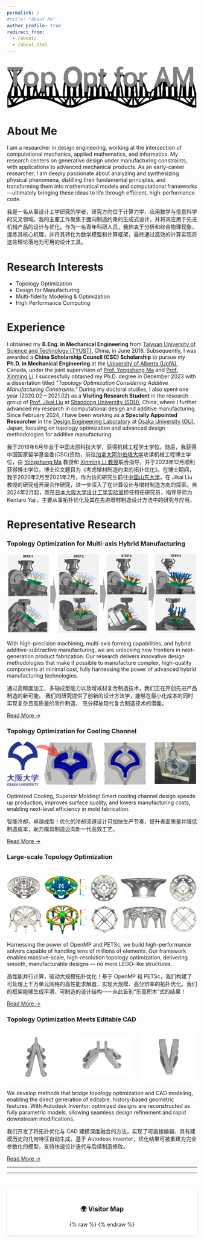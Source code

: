 ```yaml
---
permalink: /
#title: "About Me"
author_profile: true
redirect_from: 
  - /about/
  - /about.html
---
```


<br/><img src='/images/封面1.png'>

# About Me
<div class="research-text2">
<p>
I am a researcher in design engineering, working at the intersection of computational mechanics, applied mathematics, and informatics. My research centers on generative design under manufacturing constraints, with applications to advanced mechanical products. As an early-career researcher, I am deeply passionate about analyzing and synthesizing physical phenomena, distilling their fundamental principles, and transforming them into mathematical models and computational frameworks—ultimately bringing these ideas to life through efficient, high-performance code.
</p>

<p>
我是一名从事设计工学研究的学者，研究方向位于计算力学、应用数学与信息科学的交叉领域。我的主要工作聚焦于面向制造约束的生成式设计，并将其应用于先进机械产品的设计与优化。作为一名青年科研人员，我热衷于分析和综合物理现象，提炼其核心机理，并将其转化为数学模型和计算框架，最终通过高效的计算实现将这些理论落地为可用的设计工具。
</p>
</div>

# Research Interests
<ul class="research-interests">
  <li>Topology Optimization</li>
  <li>Design for Manufacturing</li>
  <li>Multi-fidelity Modeling & Optimization</li>
  <li>High Performance Computing</li>
</ul>



# Experience
<div class="research-text2">
<p>
I obtained my <strong>B.Eng. in Mechanical Engineering</strong> from <a href="https://pages.github.com/">Taiyuan University of Science and Technology (TYUST)</a>, China, in June 2018. Subsequently, I was awarded a <strong>China Scholarship Council (CSC) Scholarship</strong> to pursue my <strong>Ph.D. in Mechanical Engineering</strong> at the <a href="https://pages.github.com/">University of Alberta (UofA)</a>, Canada, under the joint supervision of <a href="https://faculty.sustech.edu.cn/?tagid=mays&iscss=1&snapid=1&orderby=date&go=2&lang=en">Prof. Yongsheng Ma</a> and <a href="https://pages.github.com/">Prof. Xinming Li</a>. I successfully obtained my Ph.D. degree in December 2023 with a dissertation titled <em>"Topology Optimization Considering Additive Manufacturing Constraints."</em> During my doctoral studies, I also spent one year (2020.02 – 2021.02) as a <strong>Visiting Research Student</strong> in the research group of <a href="https://www.mech.sdu.edu.cn/info/1132/129552.htm">Prof. Jikai Liu</a> at <a href="https://pages.github.com/">Shandong University (SDU)</a>, China, where I further advanced my research in computational design and additive manufacturing. Since February 2024, I have been working as a <strong>Specially Appointed Researcher</strong> in the <a href="https://pages.github.com/">Design Engineering Laboratory</a> at <a href="https://pages.github.com/">Osaka University (OU)</a>, Japan, focusing on topology optimization and advanced design methodologies for additive manufacturing.
</p>

<p>
我于2018年6月毕业于中国太原科技大学，获得机械工程学士学位。随后，我获得中国国家留学基金委(CSC)资助，前往<a href="https://pages.github.com/">加拿大阿尔伯塔大学</a>攻读机械工程博士学位，由 <a href="https://pages.github.com/">Yongsheng Ma</a> 教授和 <a href="https://pages.github.com/">Xinming Li 教授</a>联合指导，并于2023年12月顺利获得博士学位，博士论文题目为《考虑增材制造约束的拓扑优化》。在博士期间，我于2020年2月至2021年2月，作为访问研究生前往<a href="https://www.mech.sdu.edu.cn/info/1132/129552.htm">中国山东大学</a>，在 Jikai Liu 教授的研究组开展合作研究，进一步深入了在计算设计与增材制造方向的探索。自2024年2月起，我在<a href="https://pages.github.com/">日本大阪大学设计工学实验室</a>担任特任研究员，指导导师为 Kentaro Yaji，主要从事拓扑优化及其在先进增材制造设计方法中的研究与应用。
</p>
</div>

# Representative Research

<div class="research-card">
  <h3>Topology Optimization for Multi-axis Hybrid Manufacturing</h3>
  <img src="/images/HASM.png" alt="Hybrid Manufacturing">
  <div class="research-text">
    <p>
        With high-precision machining, multi-axis forming capabilities, and hybrid additive-subtractive manufacturing, 
        we are unlocking new frontiers in next-generation product fabrication. 
        Our research delivers innovative design methodologies that make it possible to manufacture complex, 
        high-quality components at minimal cost, fully harnessing the power of advanced hybrid manufacturing technologies.
      </p>
    <p>
        通过高精度加工、多轴成型能力以及增减材复合制造技术，我们正在开创先进产品制造的新可能。
        我们的研究提供了创新的设计方法学，能够在最小化成本的同时实现复杂且高质量的零件制造，
        充分释放现代复合制造技术的潜能。
    </p>
</div>
  <a href="{{ '/portfolio/sub/HASM/' | relative_url }}" class="btn">Read More →</a>
</div>

<div class="research-card">
  <h3>Topology Optimization for Cooling Channel</h3>
  <img src='/images/cooling.png' alt="Hybrid Manufacturing">
  <div class="research-text">
    <p>
        Optimized Cooling, Superior Molding! Smart cooling channel design speeds up production, 
        improves surface quality, and lowers manufacturing costs, enabling next-level efficiency 
        in mold fabrication.
    </p>
    <p>
        智能冷却，卓越成型！优化的冷却流道设计可加快生产节奏、提升表面质量并降低制造成本，助力模具制造迈向新一代高效工艺。
    </p>
</div>
  <a href="{{ '/portfolio/sub/MOLD/' | relative_url }}" class="btn">Read More →</a>
</div>

<div class="research-card">
  <h3>Large-scale Topology Optimization</h3>
  <br/><img src='/images/top02 (2).png'>
  <br/><img src='/images/top02 (3).png'>
  <div class="research-text">
    <p>
        Harnessing the power of OpenMP and PETSc, we build high-performance solvers capable of handling tens of millions of elements. Our framework enables massive-scale, high-resolution topology optimization, delivering smooth, manufacturable designs — no more LEGO-like structures.
    </p>
    <p>
         高性能并行计算，驱动大规模拓扑优化！基于 OpenMP 和 PETSc，我们构建了可处理上千万单元网格的高性能求解器，实现大规模、高分辨率的拓扑优化。我们的框架能够生成平滑、可制造的设计结构——从此告别“乐高积木”式的结果！
    </p>
</div>
  <a href="{{ '/softwares/software_1/' | relative_url }}" class="btn">Read More →</a>
</div>

<div class="research-card">
  <h3>Topology Optimization Meets Editable CAD</h3>
  <div style="display: flex; justify-content: space-between; align-items: center; gap: 0px;">
    <img src='/images/CAD/AM4.gif' style="width: 30%; height: auto;">
    <img src='/images/CAD/SDGIF_Rusult_5.gif' style="width: 30%; height: auto;">
    <img src='/images/CAD/SDGIF_Rusult_6.gif' style="width: 30%; height: auto;">
  </div>
  <div class="research-text">
    <p>
        We develop methods that bridge topology optimization and CAD modeling, enabling the direct generation of editable, history-based geometric features. With Autodesk Inventor, optimized designs are reconstructed as fully parametric models, allowing seamless design refinement and rapid downstream modifications.
    </p>
    <p>
         我们开发了将拓扑优化与 CAD 建模深度融合的方法，实现了可直接编辑、具有建模历史的几何特征自动生成。基于 Autodesk Inventor，优化结果可被重建为完全参数化的模型，支持快速设计迭代与后续制造修改。
    </p>
</div>
  <a href="{{ '/portfolio/sub/CAD/' | relative_url }}" class="btn">Read More →</a>
</div>

<!--
写在最后
======
学术之路走得越远，越容易被浮躁与功利裹挟：拼论文、拼项目，仿佛成果的数量成了唯一的衡量标准。这些却逐渐偏离了我当初选择读博、踏入学术道路的初心。人在屋檐下，往往难以完全避开这些现实。我真正热爱的，是拓扑优化。对我而言，它像是一件可以反复打磨和把玩的玩具，让我沉浸其中、乐此不疲。我希望这里能够成为我的一片自留地，记录并展示那些我真正感兴趣、与我的研究紧密相关的思考与探索。
-->

---

---

<div style="
    background-color: #fff; 
    box-shadow: 0 2px 6px rgba(0, 0, 0, 0.1); 
    border-radius: 8px; 
    padding: 20px; 
    margin-top: 40px; 
    text-align: center;
">
    <h3 style="
        font-weight: bold; 
        font-size: 1.2em; 
        margin-bottom: 15px;
    ">
        🌍 Visitor Map
    </h3>
    {% raw %}
    <script type='text/javascript' id='clustrmaps' src='//cdn.clustrmaps.com/map_v2.js?cl=ffffff&w=a&t=tt&d=G0kUd01qp_X51j2JI9KKac5r5nvUapRlJBEjaW6OGqo'></script>
    {% endraw %}
</div>

